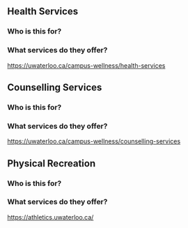 ## **Health Services**
### Who is this for?
### What services do they offer?
https://uwaterloo.ca/campus-wellness/health-services

## **Counselling Services**
### Who is this for?
### What services do they offer?
https://uwaterloo.ca/campus-wellness/counselling-services

## **Physical Recreation**
### Who is this for?
### What services do they offer?
https://athletics.uwaterloo.ca/
